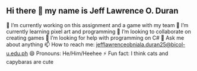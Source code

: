 ## Hi there 👋 my name is Jeff Lawrence O. Duran

<!--
**jefflawrenceobnialaduran25/jefflawrenceobnialaduran25** is a ✨ _special_ ✨ repository because its `README.md` (this file) appears on your GitHub profile.

Here are some ideas to get you started:
-->

🔭 I’m currently working on this assignment and a game with my team
🌱 I’m currently learning pixel art and programming
👯 I’m looking to collaborate on creating games
🤔 I’m looking for help with programming on C#
💬 Ask me about anything
📫 How to reach me: jefflawrenceobniala.duran25@bicol-u.edu.ph
😄 Pronouns: He/Him/Heehee
⚡ Fun fact: I think cats and capybaras are cute

